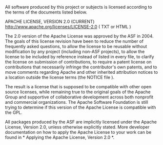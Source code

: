 All software produced by this project or subjects is licensed according to the terms of the documents listed below.

APACHE LICENSE, VERSION 2.0 (CURRENT)
http://www.apache.org/licenses/LICENSE-2.0 ( TXT or HTML )

The 2.0 version of the Apache License was approved by the ASF in 2004. The goals of this license revision have been to reduce the number of frequently asked questions, to allow the license to be reusable without modification by any project (including non-ASF projects), to allow the license to be included by reference instead of listed in every file, to clarify the license on submission of contributions, to require a patent license on contributions that necessarily infringe the contributor's own patents, and to move comments regarding Apache and other inherited attribution notices to a location outside the license terms (the NOTICE file ).

The result is a license that is supposed to be compatible with other open source licenses, while remaining true to the original goals of the Apache Group and supportive of collaborative development across both nonprofit and commercial organizations. The Apache Software Foundation is still trying to determine if this version of the Apache License is compatible with the GPL.

All packages produced by the ASF are implicitly licensed under the Apache License, Version 2.0, unless otherwise explicitly stated. More developer documentation on how to apply the Apache License to your work can be found in * Applying the Apache License, Version 2.0 *.


